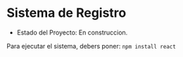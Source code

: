 <h1> Sistema de Registro</h1>

- Estado del Proyecto: En construccion.

Para ejecutar el sistema, debers poner:
```npm install react```
